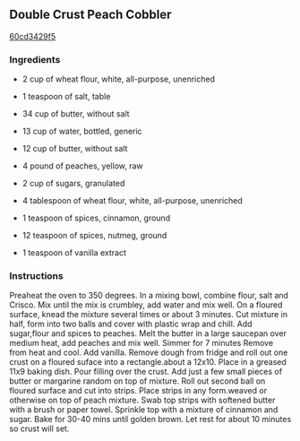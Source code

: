## Double Crust Peach Cobbler

[60cd3429f5](http://www.food.com/recipe/double-crust-peach-cobbler-130520)

### Ingredients

 - 2 cup of wheat flour, white, all-purpose, unenriched

 - 1 teaspoon of salt, table

 - 34 cup of butter, without salt

 - 13 cup of water, bottled, generic

 - 12 cup of butter, without salt

 - 4 pound of peaches, yellow, raw

 - 2 cup of sugars, granulated

 - 4 tablespoon of wheat flour, white, all-purpose, unenriched

 - 1 teaspoon of spices, cinnamon, ground

 - 12 teaspoon of spices, nutmeg, ground

 - 1 teaspoon of vanilla extract

### Instructions

Preaheat the oven to 350 degrees. In a mixing bowl, combine flour, salt and Crisco. Mix until the mix is crumbley, add water and mix well. On a floured surface, knead the mixture several times or about 3 minutes. Cut mixture in half, form into two balls and cover with plastic wrap and chill. Add sugar,flour and spices to peaches. Melt the butter in a large saucepan over medium heat, add peaches and mix well. Simmer for 7 minutes Remove from heat and cool. Add vanilla. Remove dough from fridge and roll out one crust on a floured suface into a rectangle.about a 12x10. Place in a greased 11x9 baking dish. Pour filling over the crust. Add just a few small pieces of butter or margarine random on top of mixture. Roll out second ball on floured surface and cut into strips. Place strips in any form.weaved or otherwise on top of peach mixture. Swab top strips with softened butter with a brush or paper towel. Sprinkle top with a mixture of cinnamon and sugar. Bake for 30-40 mins until golden brown. Let rest for about 10 minutes so crust will set.